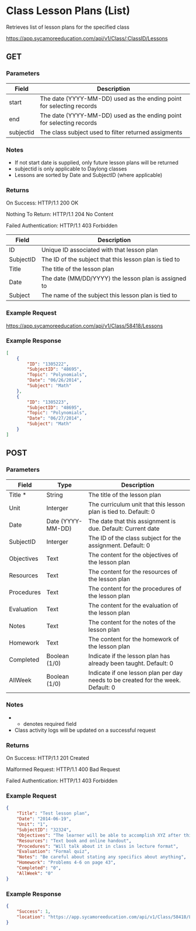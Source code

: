# Class Lesson Plans (List)

Retrieves list of lesson plans for the specified class

https://app.sycamoreeducation.com/api/v1/Class/:ClassID/Lessons

## GET

### Parameters

| Field | Description |
|-------|-------------|
| start | The date (YYYY-MM-DD) used as the ending point for selecting records |
| end | The date (YYYY-MM-DD) used as the ending point for selecting records |
| subjectid |	The class subject used to filter returned assigments |

### Notes
- If not start date is supplied, only future lesson plans will be returned
- subjectid is only applicable to Daylong classes
- Lessons are sorted by Date and SubjectID (where applicable)

### Returns

On Success: HTTP/1.1 200 OK

Nothing To Return: HTTP/1.1 204 No Content

Failed Authentication:  HTTP/1.1 403 Forbidden

| Field      | Description |
|------------|-------------|
| ID |	Unique ID associated with that lesson plan |
| SubjectID | 	The ID of the subject that this lesson plan is tied to|
| Title |	The title of the lesson plan|
| Date |	The date (MM/DD/YYYY) the lesson plan is assigned to|
| Subject | 	The name of the subject this lesson plan is tied to|

### Example Request

https://app.sycamoreeducation.com/api/v1/Class/58418/Lessons

### Example Response
```json
[
    {
        "ID": "1305222",
        "SubjectID": "48695",
        "Topic": "Polynomials",
        "Date": "06/26/2014",
        "Subject": "Math"
    },
    {
        "ID": "1305223",
        "SubjectID": "48695",
        "Topic": "Polynomials",
        "Date": "06/27/2014",
        "Subject": "Math"
    }
]
```

## POST

### Parameters

| Field      | Type     | Description |
|------------|----------|-------------|
| Title * |  String | The title of the lesson plan |
| Unit |	Interger | The curriculum unit that this lesson plan is tied to. Default: 0 |
| Date |	Date (YYYY-MM-DD)  |		The date that this assignment is due. Default: Current date |
| SubjectID | 	Interger 	 |	The ID of the class subject for the assignment. Default: 0 |
| Objectives |	Text  |		The content for the objectives of the lesson plan |
| Resources |	Text  |		The content for the resources of the lesson plan |
| Procedures | 	Text  |		The content for the procedures of the lesson plan |
| Evaluation | 	Text  |		The content for the evaluation of the lesson plan |
| Notes |	Text  |		The content for the notes of the lesson plan |
| Homework | 	Text |	The content for the homework of the lesson plan |
| Completed |	Boolean (1/0) | 	Indicate if the lesson plan has already been taught. Default: 0 |
| AllWeek | Boolean (1/0) | 	Indicate if one lesson plan per day needs to be created for the week. Default: 0 |

### Notes
- * denotes required field
- Class activity logs will be updated on a successful request

### Returns

On Success: HTTP/1.1 201 Created

Malformed Request: HTTP/1.1 400 Bad Request

Failed Authentication:  HTTP/1.1 403 Forbidden

### Example Request
```json
{
    "Title": "Test lesson plan",
    "Date": "2014-06-19",
    "Unit": "1",
    "SubjectID": "32324",
    "Objectives": "The learner will be able to accomplish XYZ after this lesson",
    "Resources": "Text book and online handout",
    "Procedures": "Will talk about it in class in lecture format",
    "Evaluation": "Formal quiz",
    "Notes": "Be careful about stating any specifics about anything",
    "Homework": "Problems 4-6 on page 43",
    "Completed": "0",
    "AllWeek": "0"
}
```

### Example Response
```json
{
    "Success": 1,
    "location": "https://app.sycamoreeducation.com/api/v1/Class/58418/Lessons/1305287"
}
```